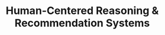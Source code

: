 ---
title: "Human-Centered Reasoning & Recommendation Systems"
internal-link: human-centered-reasoning
research-category: # 'Novelties in Systems'
layout: none
description: "These projects center around human-aligned AI systems designed to reason with real-world constraints and preferences. From public safety analytics to personalized consumptions (i.e. plants, content) matching, the focus is on making decision-support tools accessible, interpretable, and adaptable to user context."
# <!--and novelty--> 
researchers: "KMA Solaiman, Ashley Kalinock, Ananya Patri"
# website-separation-category: 'c3'
rank: 6
publication_slug: 
- 2013-avra-bd-c3
---